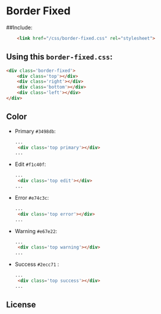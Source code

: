 # Border Fixed

##Include:

```html
    <link href="/css/border-fixed.css" rel="stylesheet">
```

## Using this `border-fixed.css`:

```html
<div class='border-fixed'>
    <div class='top'></div>
    <div class='right'></div>
    <div class='bottom'></div>
    <div class='left'></div>
</div>
```

## Color

* Primary `#3498db`:
    ```html
    ...
     <div class='top primary'></div>
    ...
    ```
* Edit `#f1c40f`:
    ```html
    ...
     <div class='top edit'></div>
    ...
    ```
* Error `#e74c3c`:
    ```html
    ...
     <div class='top error'></div>
    ...
    ```
* Warning `#e67e22`:
    ```html
    ...
     <div class='top warning'></div>
    ...
    ```

* Success `#2ecc71` :
    ```html
    ...
     <div class='top success'></div>
    ...
    ```



## License
